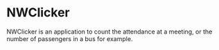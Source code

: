 # NWClicker
NWClicker is an application to count the attendance at a meeting, or the number of passengers in a bus for example.
